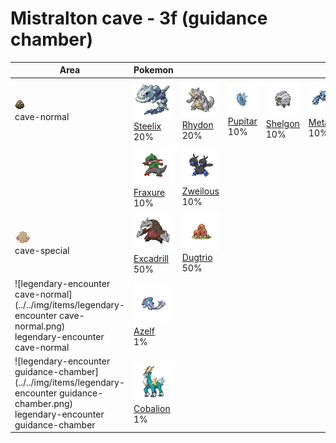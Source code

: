 # Mistralton cave - 3f (guidance chamber)

| Area                                                                                                                                            | Pokemon                                                                         | &nbsp;                                                                        | &nbsp;                                                                      | &nbsp;                                                                      | &nbsp;                                                                    | &nbsp;                                                                    |
| ----------------------------------------------------------------------------------------------------------------------------------------------- | ------------------------------------------------------------------------------- | ----------------------------------------------------------------------------- | --------------------------------------------------------------------------- | --------------------------------------------------------------------------- | ------------------------------------------------------------------------- | ------------------------------------------------------------------------- |
| ![cave-normal](../../img/items/cave-normal.png)<br/>cave-normal<br/>                                                                            | ![steelix](../../img/pokemon/208.png) <br/>[Steelix](/pokemon/208) <br/>20%     | ![rhydon](../../img/pokemon/112.png) <br/>[Rhydon](/pokemon/112) <br/>20%     | ![pupitar](../../img/pokemon/247.png) <br/>[Pupitar](/pokemon/247) <br/>10% | ![shelgon](../../img/pokemon/372.png) <br/>[Shelgon](/pokemon/372) <br/>10% | ![metang](../../img/pokemon/375.png) <br/>[Metang](/pokemon/375) <br/>10% | ![gabite](../../img/pokemon/444.png) <br/>[Gabite](/pokemon/444) <br/>10% |
|                                                                                                                                                 | ![fraxure](../../img/pokemon/611.png) <br/>[Fraxure](/pokemon/611) <br/>10%     | ![zweilous](../../img/pokemon/634.png) <br/>[Zweilous](/pokemon/634) <br/>10% |
| ![cave-special](../../img/items/cave-special.png)<br/>cave-special<br/>                                                                         | ![excadrill](../../img/pokemon/530.png) <br/>[Excadrill](/pokemon/530) <br/>50% | ![dugtrio](../../img/pokemon/051.png) <br/>[Dugtrio](/pokemon/051) <br/>50%   |
| ![legendary-encounter cave-normal](../../img/items/legendary-encounter cave-normal.png)<br/>legendary-encounter cave-normal<br/>                | ![azelf](../../img/pokemon/482.png) <br/>[Azelf](/pokemon/482) <br/>1%          |
| ![legendary-encounter guidance-chamber](../../img/items/legendary-encounter guidance-chamber.png)<br/>legendary-encounter guidance-chamber<br/> | ![cobalion](../../img/pokemon/638.png) <br/>[Cobalion](/pokemon/638) <br/>1%    |